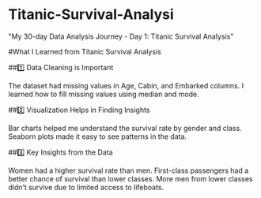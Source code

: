# Titanic-Survival-Analysi
"My 30-day Data Analysis Journey - Day 1: Titanic Survival Analysis"

#What I Learned from Titanic Survival Analysis

##1️⃣ Data Cleaning is Important

The dataset had missing values in Age, Cabin, and Embarked columns.
I learned how to fill missing values using median and mode.

##2️⃣ Visualization Helps in Finding Insights

Bar charts helped me understand the survival rate by gender and class.
Seaborn plots made it easy to see patterns in the data.

##3️⃣ Key Insights from the Data

Women had a higher survival rate than men.
First-class passengers had a better chance of survival than lower classes.
More men from lower classes didn’t survive due to limited access to lifeboats.
